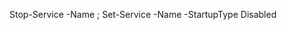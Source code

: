 Stop-Service -Name <NVIDIA Display Container LS>; Set-Service -Name <NVIDIA Display Container LS> -StartupType Disabled